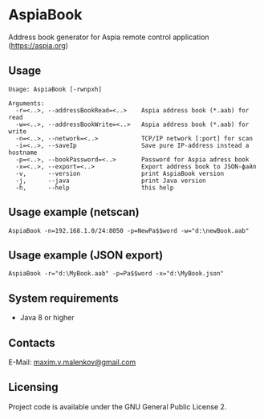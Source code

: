 # AspiaBook
Address book generator for Aspia remote control application (https://aspia.org)

Usage
-------------------

```
Usage: AspiaBook [-rwnpxh]

Arguments: 
  -r=<..>, --addressBookRead=<..>    Aspia address book (*.aab) for read
  -w=<..>, --addressBookWrite=<..>   Aspia address book (*.aab) for write
  -n=<..>, --network=<..>            TCP/IP network [:port] for scan
  -i=<..>, --saveIp                  Save pure IP-address instead a hostname
  -p=<..>, --bookPassword=<..>       Password for Aspia adress book
  -x=<..>, --export=<..>             Export address book to JSON-файл
  -v,      --version                 print AspiaBook version
  -j,      --java                    print Java version
  -h,      --help                    this help
```

Usage example (netscan)
-----------------------
```
AspiaBook -n=192.168.1.0/24:8050 -p=NewPa$$word -w="d:\newBook.aab"
```
Usage example (JSON export)
-----------------------
```
AspiaBook -r="d:\MyBook.aab" -p=Pa$$word -x="d:\MyBook.json"
```
System requirements
-------------------
- Java 8 or higher 

Contacts
--------
E-Mail: maxim.v.malenkov@gmail.com

Licensing
---------
Project code is available under the GNU General Public License 2.
